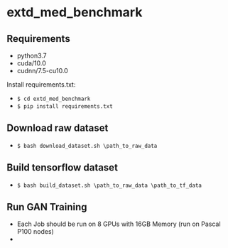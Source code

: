 # extd_med_benchmark

## Requirements 

- python3.7
- cuda/10.0
- cudnn/7.5-cu10.0

Install requirements.txt:

- `$ cd extd_med_benchmark`
- `$ pip install requirements.txt`

## Download raw dataset

- `$ bash download_dataset.sh \path_to_raw_data`

## Build tensorflow dataset

- `$ bash build_dataset.sh \path_to_raw_data \path_to_tf_data`

## Run GAN Training

- Each Job should be run on 8 GPUs with 16GB Memory (run on Pascal P100 nodes)
- 
